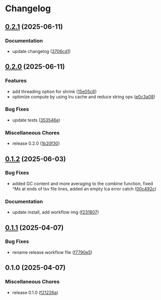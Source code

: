 # Changelog

## [0.2.1](https://github.com/bdesanctis/bamdam/compare/v0.2.0...v0.2.1) (2025-06-11)


### Documentation

* update changelog ([3706cd1](https://github.com/bdesanctis/bamdam/commit/3706cd170ea6a6d1a78cb7478e493a4f29de3c47))

## [0.2.0](https://github.com/bdesanctis/bamdam/compare/v0.1.2...v0.2.0) (2025-06-11)


### Features

* add threading option for shrink ([15e05c6](https://github.com/bdesanctis/bamdam/commit/15e05c6))
* optimize compute by using lru cache and reduce string ops ([e0c3a08](https://github.com/bdesanctis/bamdam/commit/e0c3a08))


### Bug Fixes

* update tests ([353546e](https://github.com/bdesanctis/bamdam/commit/353546e))


### Miscellaneous Chores

* release 0.2.0 ([1b20f30](https://github.com/bdesanctis/bamdam/commit/1b20f30f0d7c29bd4ba085851d96cbd9b7110897))

## [0.1.2](https://github.com/bdesanctis/bamdam/compare/v0.1.1...v0.1.2) (2025-06-03)


### Bug Fixes

* added GC content and more averaging to the combine function, fixed ^Ms at ends of tsv file lines, added an empty lca error catch ([00c492c](https://github.com/bdesanctis/bamdam/commit/00c492c844d3aa78e5f7552ab28334b03c9adc9d))


### Documentation

* update install, add workflow img ([f231807](https://github.com/bdesanctis/bamdam/commit/f231807ffedd807d1e4e619a21ef6843b14c3d93))

## [0.1.1](https://github.com/bdesanctis/bamdam/compare/v0.1.0...v0.1.1) (2025-04-07)


### Bug Fixes

* rename release workflow file ([f7790e5](https://github.com/bdesanctis/bamdam/commit/f7790e565bba3940f6fc3d6834685bf4b87a3273))

## 0.1.0 (2025-04-07)


### Miscellaneous Chores

* release 0.1.0 ([f21226a](https://github.com/bdesanctis/bamdam/commit/f21226a36e5aa53ac349a701994ab2002f64abd8))
